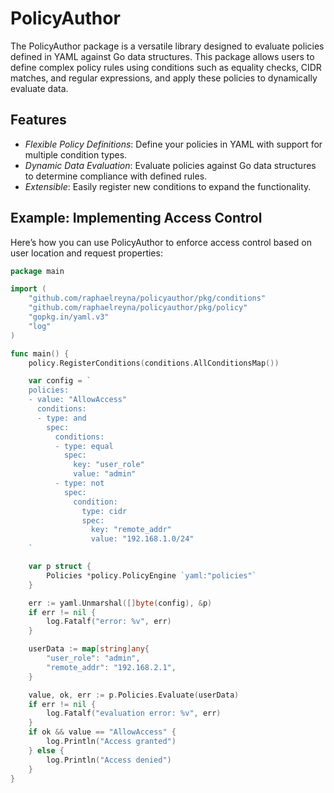 # PolicyAuthor

The PolicyAuthor package is a versatile library designed to evaluate policies defined in YAML against Go data structures. This package allows users to define complex policy rules using conditions such as equality checks, CIDR matches, and regular expressions, and apply these policies to dynamically evaluate data.

## Features

- _Flexible Policy Definitions_: Define your policies in YAML with support for multiple condition types.
- _Dynamic Data Evaluation_: Evaluate policies against Go data structures to determine compliance with defined rules.
- _Extensible_: Easily register new conditions to expand the functionality.

## Example: Implementing Access Control

Here’s how you can use PolicyAuthor to enforce access control based on user location and request properties:

```go
package main

import (
    "github.com/raphaelreyna/policyauthor/pkg/conditions"
    "github.com/raphaelreyna/policyauthor/pkg/policy"
    "gopkg.in/yaml.v3"
    "log"
)

func main() {
    policy.RegisterConditions(conditions.AllConditionsMap())

    var config = `
    policies:
    - value: "AllowAccess"
      conditions:
      - type: and
        spec:
          conditions:
          - type: equal
            spec:
              key: "user_role"
              value: "admin"
          - type: not
            spec:
              condition:
                type: cidr
                spec:
                  key: "remote_addr"
                  value: "192.168.1.0/24"
    `

    var p struct {
        Policies *policy.PolicyEngine `yaml:"policies"`
    }

    err := yaml.Unmarshal([]byte(config), &p)
    if err != nil {
        log.Fatalf("error: %v", err)
    }

    userData := map[string]any{
        "user_role": "admin",
        "remote_addr": "192.168.2.1",
    }

    value, ok, err := p.Policies.Evaluate(userData)
    if err != nil {
        log.Fatalf("evaluation error: %v", err)
    }
    if ok && value == "AllowAccess" {
        log.Println("Access granted")
    } else {
        log.Println("Access denied")
    }
}
```